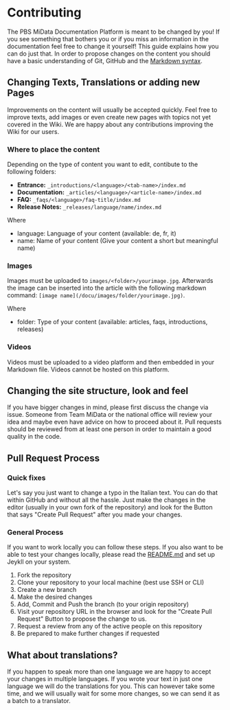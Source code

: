 # Contributing
The PBS MiData Documentation Platform is meant to be changed by you! If you see something that bothers you or if you miss an information in the documentation feel free to change it yourself! This guide explains how you can do just that. In order to propose changes on the content you should have a basic understanding of Git, GitHub and the [Markdown syntax](https://github.com/adam-p/markdown-here/wiki/Markdown-Cheatsheet).

## Changing Texts, Translations or adding new Pages
Improvements on the content will usually be accepted quickly. Feel free to improve texts, add images or even create new pages with topics not yet covered in the Wiki. We are happy about any contributions improving the Wiki for our users.

### Where to place the content
Depending on the type of content you want to edit, contibute to the following folders:
- **Entrance:** `_introductions/<language>/<tab-name>/index.md`
- **Documentation:** `_articles/<language>/<article-name>/index.md`
- **FAQ:** `_faqs/<language>/faq-title/index.md`
- **Release Notes:** `_releases/language/name/index.md`

Where
- language: Language of your content (available: de, fr, it)
- name: Name of your content (Give your content a short but meaningful name)

### Images
Images must be uploaded to `images/<folder>/yourimage.jpg`. Afterwards the image can be inserted into the article with the following markdown command: `[image name](/docu/images/folder/yourimage.jpg)`.

Where
- folder: Type of your content (available: articles, faqs, introductions, releases)

### Videos
Videos must be uploaded to a video platform and then embedded in your Markdown file. Videos cannot be hosted on this platform.

## Changing the site structure, look and feel
If you have bigger changes in mind, please first discuss the change via issue. Someone from Team MiData or the national office will review your idea and maybe even have advice on how to proceed about it. Pull requests should be reviewed from at least one person in order to maintain a good quality in the code.

## Pull Request Process

### Quick fixes
Let's say you just want to change a typo in the Italian text. You can do that within GitHub and without all the hassle. Just make the changes in the editor (usually in your own fork of the repository) and look for the Button that says "Create Pull Request" after you made your changes.

### General Process
If you want to work locally you can follow these steps. If you also want to be able to test your changes locally, please read the [README.md](README.md) and set up Jeykll on your system.

1. Fork the repository
2. Clone your repository to your local machine (best use SSH or CLI)
3. Create a new branch
4. Make the desired changes
5. Add, Commit and Push the branch (to your origin repository)
6. Visit your repository URL in the browser and look for the "Create Pull Request" Button to propose the change to us.
7. Request a review from any of the active people on this repository
8. Be prepared to make further changes if requested

## What about translations?
If you happen to speak more than one language we are happy to accept your changes in multiple languages. If you wrote your text in just one language we will do the translations for you. This can however take some time, and we will usually wait for some more changes, so we can send it as a batch to a translator.
